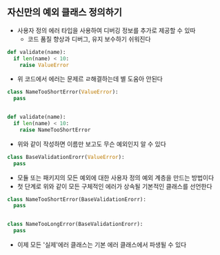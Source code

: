 ## 자신만의 예외 클래스 정의하기

- 사용자 정의 에러 타입을 사용하여 디버깅 정보를 추가로 제공할 수 있따
    - 코드 품질 향상과 디버그, 유지 보수하기 쉬워진다

```python
def validate(name):
  if len(name) < 10:
    raise ValueError
```

- 위 코드에서 에러는 문제르 ㄹ해결하는데 별 도움아 안된다

```python
class NameTooShortError(ValueError):
  pass


def validate(name):
  if len(name) < 10:
    raise NameTooShortError
```

- 위와 같이 작성하면 이름만 보고도 무슨 예외인지 알 수 있다

```python
class BaseValidationErorr(ValueError):
  pass
```

- 모듈 또는 패키지의 모든 예외에 대한 사용자 정의 예외 계층을 만드는 방법이다
- 첫 단계로 위와 같이 모든 구체적인 에러가 상속될 기본적인 클래스를 선언한다

```python
class NameTooShortError(BaseValidationErorr):
  pass


class NameTooLongError(BaseValidationErorr):
  pass
```

- 이제 모든 '실제'에러 클래스는 기본 에러 클래스에서 파생될 수 있다 
